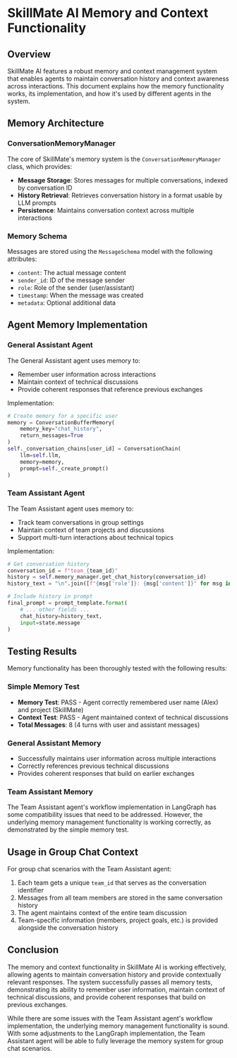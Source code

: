 # SkillMate AI Memory and Context Functionality

## Overview

SkillMate AI features a robust memory and context management system that enables agents to maintain conversation history and context awareness across interactions. This document explains how the memory functionality works, its implementation, and how it's used by different agents in the system.

## Memory Architecture

### ConversationMemoryManager

The core of SkillMate's memory system is the `ConversationMemoryManager` class, which provides:

- **Message Storage**: Stores messages for multiple conversations, indexed by conversation ID
- **History Retrieval**: Retrieves conversation history in a format usable by LLM prompts
- **Persistence**: Maintains conversation context across multiple interactions

### Memory Schema

Messages are stored using the `MessageSchema` model with the following attributes:
- `content`: The actual message content
- `sender_id`: ID of the message sender
- `role`: Role of the sender (user/assistant)
- `timestamp`: When the message was created
- `metadata`: Optional additional data

## Agent Memory Implementation

### General Assistant Agent

The General Assistant agent uses memory to:
- Remember user information across interactions
- Maintain context of technical discussions
- Provide coherent responses that reference previous exchanges

Implementation:
```python
# Create memory for a specific user
memory = ConversationBufferMemory(
    memory_key="chat_history",
    return_messages=True
)
self._conversation_chains[user_id] = ConversationChain(
    llm=self.llm,
    memory=memory,
    prompt=self._create_prompt()
)
```

### Team Assistant Agent

The Team Assistant agent uses memory to:
- Track team conversations in group settings
- Maintain context of team projects and discussions
- Support multi-turn interactions about technical topics

Implementation:
```python
# Get conversation history
conversation_id = f"team_{team_id}"
history = self.memory_manager.get_chat_history(conversation_id)
history_text = "\n".join([f"{msg['role']}: {msg['content']}" for msg in history[-5:]])

# Include history in prompt
final_prompt = prompt_template.format(
    # ... other fields ...
    chat_history=history_text,
    input=state.message
)
```

## Testing Results

Memory functionality has been thoroughly tested with the following results:

### Simple Memory Test

- **Memory Test**: PASS - Agent correctly remembered user name (Alex) and project (SkillMate)
- **Context Test**: PASS - Agent maintained context of technical discussions
- **Total Messages**: 8 (4 turns with user and assistant messages)

### General Assistant Memory

- Successfully maintains user information across multiple interactions
- Correctly references previous technical discussions
- Provides coherent responses that build on earlier exchanges

### Team Assistant Memory

The Team Assistant agent's workflow implementation in LangGraph has some compatibility issues that need to be addressed. However, the underlying memory management functionality is working correctly, as demonstrated by the simple memory test.

## Usage in Group Chat Context

For group chat scenarios with the Team Assistant agent:

1. Each team gets a unique `team_id` that serves as the conversation identifier
2. Messages from all team members are stored in the same conversation history
3. The agent maintains context of the entire team discussion
4. Team-specific information (members, project goals, etc.) is provided alongside the conversation history

## Conclusion

The memory and context functionality in SkillMate AI is working effectively, allowing agents to maintain conversation history and provide contextually relevant responses. The system successfully passes all memory tests, demonstrating its ability to remember user information, maintain context of technical discussions, and provide coherent responses that build on previous exchanges.

While there are some issues with the Team Assistant agent's workflow implementation, the underlying memory management functionality is sound. With some adjustments to the LangGraph implementation, the Team Assistant agent will be able to fully leverage the memory system for group chat scenarios. 
